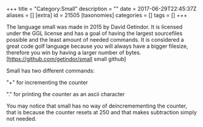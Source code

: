 +++
title = "Category:Small"
description = ""
date = 2017-06-29T22:45:37Z
aliases = []
[extra]
id = 21505
[taxonomies]
categories = []
tags = []
+++

The language small was made in 2015 by David Getindor. It is licensed under the GGL license and has a goal of having the largest sourcefiles possible and the least amount of needed commands. It is considered a great code golf language because you will always have a bigger filesize, therefore you win by having a larger number of bytes.
[https://github.com/getindor/small small github]

Small has two different commands:

"+" for incrementing the counter 

"." for printing the counter as an ascii character

You may notice that small has no way of deincremementing the counter, that is because the counter resets at 250 and that makes subtraction simply not needed.
